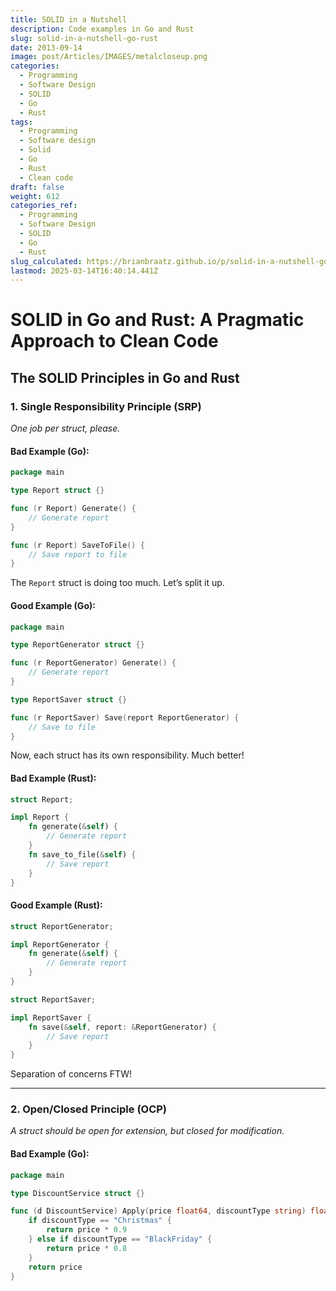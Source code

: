 ```yaml
---
title: SOLID in a Nutshell
description: Code examples in Go and Rust
slug: solid-in-a-nutshell-go-rust
date: 2013-09-14
image: post/Articles/IMAGES/metalcloseup.png
categories:
  - Programming
  - Software Design
  - SOLID
  - Go
  - Rust
tags:
  - Programming
  - Software design
  - Solid
  - Go
  - Rust
  - Clean code
draft: false
weight: 612
categories_ref:
  - Programming
  - Software Design
  - SOLID
  - Go
  - Rust
slug_calculated: https://brianbraatz.github.io/p/solid-in-a-nutshell-go-rust
lastmod: 2025-03-14T16:40:14.441Z
---
```

# SOLID in Go and Rust: A Pragmatic Approach to Clean Code

<!-- Alright, Go and Rust developers, you didn’t think I’d leave you hanging, did you?

Go is all about simplicity, and Rust is all about safety. But can these two languages handle SOLID principles? Absolutely! Let’s dive in. -->

## The SOLID Principles in Go and Rust

### 1. **Single Responsibility Principle (SRP)**

*One job per struct, please.*

#### **Bad Example (Go):**

```go
package main

type Report struct {}

func (r Report) Generate() {
    // Generate report
}

func (r Report) SaveToFile() {
    // Save report to file
}
```

The `Report` struct is doing too much. Let’s split it up.

#### **Good Example (Go):**

```go
package main

type ReportGenerator struct {}

func (r ReportGenerator) Generate() {
    // Generate report
}

type ReportSaver struct {}

func (r ReportSaver) Save(report ReportGenerator) {
    // Save to file
}
```

Now, each struct has its own responsibility. Much better!

#### **Bad Example (Rust):**

```rust
struct Report;

impl Report {
    fn generate(&self) {
        // Generate report
    }
    fn save_to_file(&self) {
        // Save report
    }
}
```

#### **Good Example (Rust):**

```rust
struct ReportGenerator;

impl ReportGenerator {
    fn generate(&self) {
        // Generate report
    }
}

struct ReportSaver;

impl ReportSaver {
    fn save(&self, report: &ReportGenerator) {
        // Save report
    }
}
```

Separation of concerns FTW!

***

### 2. **Open/Closed Principle (OCP)**

*A struct should be open for extension, but closed for modification.*

#### **Bad Example (Go):**

```go
package main

type DiscountService struct {}

func (d DiscountService) Apply(price float64, discountType string) float64 {
    if discountType == "Christmas" {
        return price * 0.9
    } else if discountType == "BlackFriday" {
        return price * 0.8
    }
    return price
}
```
